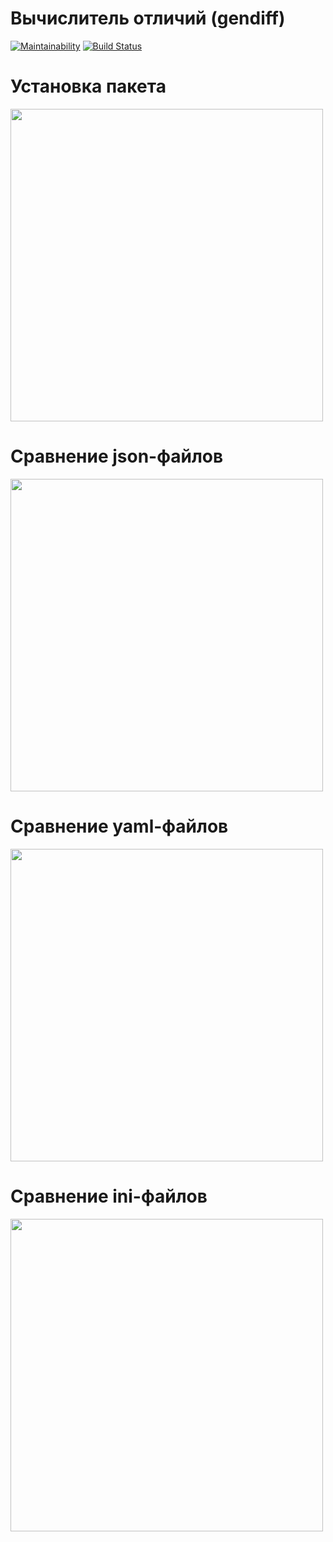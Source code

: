 # Вычислитель отличий (gendiff)

[![Maintainability](https://api.codeclimate.com/v1/badges/a99a88d28ad37a79dbf6/maintainability)](https://codeclimate.com/github/codeclimate/codeclimate/maintainability)
[![Build Status](https://travis-ci.org/ins77/project-lvl2-s487.svg?branch=master)](https://travis-ci.org/ins77/project-lvl2-s487)

# Установка пакета

<a href="https://asciinema.org/a/O85ADSEJFnWlBWDsjOElPkBT5"><img src="https://asciinema.org/a/O85ADSEJFnWlBWDsjOElPkBT5.png" width="500"/></a>

# Сравнение json-файлов

<a href="https://asciinema.org/a/XBj8EYFeG7FHxkWEcZToKiIYB"><img src="https://asciinema.org/a/XBj8EYFeG7FHxkWEcZToKiIYB.png" width="500"/></a>

# Сравнение yaml-файлов

<a href="https://asciinema.org/a/m9944TXUdrJTofE0tgXLnmBOi"><img src="https://asciinema.org/a/m9944TXUdrJTofE0tgXLnmBOi.png" width="500"/></a>

# Сравнение ini-файлов

<a href="https://asciinema.org/a/y9YGyTDdL76FUWyf5t9AAgNYX"><img src="https://asciinema.org/a/y9YGyTDdL76FUWyf5t9AAgNYX.png" width="500"/></a>
